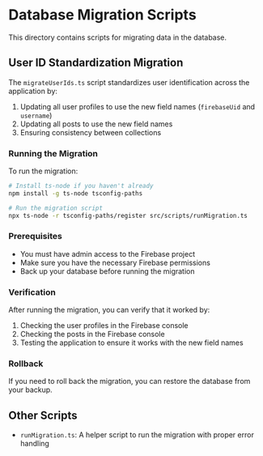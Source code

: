 # Database Migration Scripts

This directory contains scripts for migrating data in the database.

## User ID Standardization Migration

The `migrateUserIds.ts` script standardizes user identification across the application by:

1. Updating all user profiles to use the new field names (`firebaseUid` and `username`)
2. Updating all posts to use the new field names
3. Ensuring consistency between collections

### Running the Migration

To run the migration:

```bash
# Install ts-node if you haven't already
npm install -g ts-node tsconfig-paths

# Run the migration script
npx ts-node -r tsconfig-paths/register src/scripts/runMigration.ts
```

### Prerequisites

- You must have admin access to the Firebase project
- Make sure you have the necessary Firebase permissions
- Back up your database before running the migration

### Verification

After running the migration, you can verify that it worked by:

1. Checking the user profiles in the Firebase console
2. Checking the posts in the Firebase console
3. Testing the application to ensure it works with the new field names

### Rollback

If you need to roll back the migration, you can restore the database from your backup.

## Other Scripts

- `runMigration.ts`: A helper script to run the migration with proper error handling 